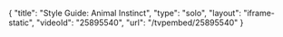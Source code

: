 {
    "title": "Style Guide: Animal Instinct",
    "type": "solo",
    "layout": "iframe-static",
    "videoId": "25895540",
    "url": "\/tvpembed\/25895540"
}